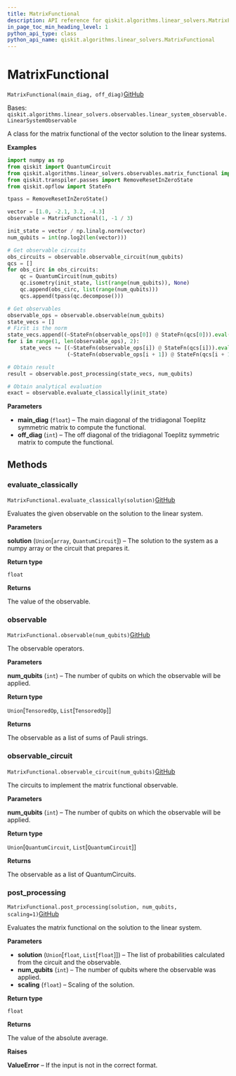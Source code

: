 ```yaml
---
title: MatrixFunctional
description: API reference for qiskit.algorithms.linear_solvers.MatrixFunctional
in_page_toc_min_heading_level: 1
python_api_type: class
python_api_name: qiskit.algorithms.linear_solvers.MatrixFunctional
---
```


# MatrixFunctional

<span id="qiskit.algorithms.linear_solvers.MatrixFunctional" />

`MatrixFunctional(main_diag, off_diag)`[GitHub](https://github.com/qiskit/qiskit/tree/stable/0.20/qiskit/algorithms/linear_solvers/observables/matrix_functional.py "view source code")

Bases: `qiskit.algorithms.linear_solvers.observables.linear_system_observable.LinearSystemObservable`

A class for the matrix functional of the vector solution to the linear systems.

**Examples**

```python
import numpy as np
from qiskit import QuantumCircuit
from qiskit.algorithms.linear_solvers.observables.matrix_functional import             MatrixFunctional
from qiskit.transpiler.passes import RemoveResetInZeroState
from qiskit.opflow import StateFn

tpass = RemoveResetInZeroState()

vector = [1.0, -2.1, 3.2, -4.3]
observable = MatrixFunctional(1, -1 / 3)

init_state = vector / np.linalg.norm(vector)
num_qubits = int(np.log2(len(vector)))

# Get observable circuits
obs_circuits = observable.observable_circuit(num_qubits)
qcs = []
for obs_circ in obs_circuits:
    qc = QuantumCircuit(num_qubits)
    qc.isometry(init_state, list(range(num_qubits)), None)
    qc.append(obs_circ, list(range(num_qubits)))
    qcs.append(tpass(qc.decompose()))

# Get observables
observable_ops = observable.observable(num_qubits)
state_vecs = []
# First is the norm
state_vecs.append((~StateFn(observable_ops[0]) @ StateFn(qcs[0])).eval())
for i in range(1, len(observable_ops), 2):
    state_vecs += [(~StateFn(observable_ops[i]) @ StateFn(qcs[i])).eval(),
                   (~StateFn(observable_ops[i + 1]) @ StateFn(qcs[i + 1])).eval()]

# Obtain result
result = observable.post_processing(state_vecs, num_qubits)

# Obtain analytical evaluation
exact = observable.evaluate_classically(init_state)
```

**Parameters**

*   **main\_diag** (`float`) – The main diagonal of the tridiagonal Toeplitz symmetric matrix to compute the functional.
*   **off\_diag** (`int`) – The off diagonal of the tridiagonal Toeplitz symmetric matrix to compute the functional.

## Methods

### evaluate\_classically

<span id="qiskit.algorithms.linear_solvers.MatrixFunctional.evaluate_classically" />

`MatrixFunctional.evaluate_classically(solution)`[GitHub](https://github.com/qiskit/qiskit/tree/stable/0.20/qiskit/algorithms/linear_solvers/observables/matrix_functional.py "view source code")

Evaluates the given observable on the solution to the linear system.

**Parameters**

**solution** (`Union`\[`array`, `QuantumCircuit`]) – The solution to the system as a numpy array or the circuit that prepares it.

**Return type**

`float`

**Returns**

The value of the observable.

### observable

<span id="qiskit.algorithms.linear_solvers.MatrixFunctional.observable" />

`MatrixFunctional.observable(num_qubits)`[GitHub](https://github.com/qiskit/qiskit/tree/stable/0.20/qiskit/algorithms/linear_solvers/observables/matrix_functional.py "view source code")

The observable operators.

**Parameters**

**num\_qubits** (`int`) – The number of qubits on which the observable will be applied.

**Return type**

`Union`\[`TensoredOp`, `List`\[`TensoredOp`]]

**Returns**

The observable as a list of sums of Pauli strings.

### observable\_circuit

<span id="qiskit.algorithms.linear_solvers.MatrixFunctional.observable_circuit" />

`MatrixFunctional.observable_circuit(num_qubits)`[GitHub](https://github.com/qiskit/qiskit/tree/stable/0.20/qiskit/algorithms/linear_solvers/observables/matrix_functional.py "view source code")

The circuits to implement the matrix functional observable.

**Parameters**

**num\_qubits** (`int`) – The number of qubits on which the observable will be applied.

**Return type**

`Union`\[`QuantumCircuit`, `List`\[`QuantumCircuit`]]

**Returns**

The observable as a list of QuantumCircuits.

### post\_processing

<span id="qiskit.algorithms.linear_solvers.MatrixFunctional.post_processing" />

`MatrixFunctional.post_processing(solution, num_qubits, scaling=1)`[GitHub](https://github.com/qiskit/qiskit/tree/stable/0.20/qiskit/algorithms/linear_solvers/observables/matrix_functional.py "view source code")

Evaluates the matrix functional on the solution to the linear system.

**Parameters**

*   **solution** (`Union`\[`float`, `List`\[`float`]]) – The list of probabilities calculated from the circuit and the observable.
*   **num\_qubits** (`int`) – The number of qubits where the observable was applied.
*   **scaling** (`float`) – Scaling of the solution.

**Return type**

`float`

**Returns**

The value of the absolute average.

**Raises**

**ValueError** – If the input is not in the correct format.

